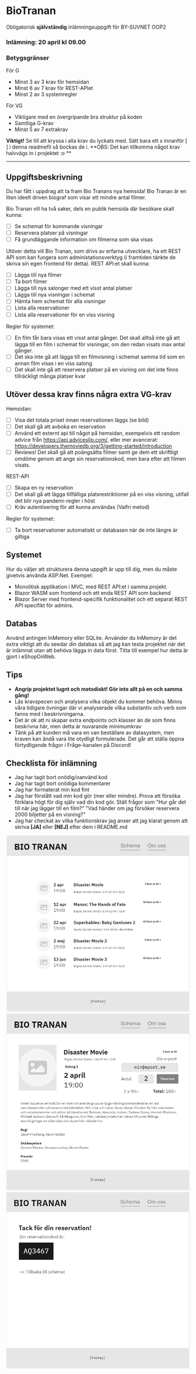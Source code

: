 # BioTranan
Obligatorisk **självständig** inlämningsuppgift för BY-SUVNET OOP2
### Inlämning: 20 april kl 09.00
### Betygsgränser
För G
* Minst 3 av 3 krav för hemsidan
* Minst 6 av 7 krav för REST-APIet
* Minst 2 av 3 systemregler

För VG
* Viktigare med en övergripande bra struktur på koden
* Samtliga G-krav
* Minst 5 av 7 extrakrav

**Viktigt!** Se till att kryssa i alla krav du lyckats med. Sätt bara ett x innanför [ ] i denna readmefil så bockas de i.
**OBS: Det kan tillkomma något krav halvvägs in i projektet :o **

----
## Uppgiftsbeskrivning
Du har fått i uppdrag att ta fram Bio Tranans nya hemsida! Bio Tranan är en liten ideelt driven biograf som visar ett mindre antal filmer.

Bio Tranan vill ha två saker, dels en publik hemsida där besökare skall kunna:
- [ ] Se schemat för kommande visningar
- [ ] Reservera platser på visningar
- [ ] Få grundläggande information om filmerna som ska visas

Utöver detta vill Bio Tranan, som drivs av erfarna utvecklare, ha ett REST API som kan fungera som administationsverktyg (i framtiden tänkte de skriva sin egen frontend för detta). REST API:et skall kunna:
- [ ] Lägga till nya filmer
- [ ] Ta bort filmer
- [ ] Lägga till nya salonger med ett visst antal platser
- [ ] Lägga till nya visningar i schemat
- [ ] Hämta hem schemat för alla visningar
- [ ] Lista alla reservationer
- [ ] Lista alla reservationer för en viss visning

Regler för systemet:
- [ ] En film får bara visas ett visst antal gånger. Det skall alltså inte gå att lägga till en film i schemat för visningar, om den redan visats max antal gånger.
- [ ] Det ska inte gå att lägga till en filmvisning i schemat samma tid som en annan film visas i en viss salong
- [ ] Det skall inte gå att reservera platser på en visning om det inte finns tillräckligt många platser kvar

## Utöver dessa krav finns några extra VG-krav

Hemsidan:
- [ ] Visa det totala priset innan reservationen läggs (se bild)
- [ ] Det skall gå att avboka en reservation
- [ ] Använd ett externt api till något på hemsidan, exempelvis ett random advice från https://api.adviceslip.com/, eller mer avancerat: https://developers.themoviedb.org/3/getting-started/introduction
- [ ] Reviews! Det skall gå att poängsätta filmer samt ge dem ett skriftligt omdöme genom att ange sin reservationskod, men bara efter att filmen visats.

REST-API
- [ ] Skapa en ny reservation
- [ ] Det skall gå att lägga tillfälliga platsrestriktioner på en viss visning, utifall det blir nya pandemi-regler i höst
- [ ] Kräv autentisering för att kunna användas (Valfri metod)

Regler för systemet:
- [ ] Ta bort reservationer automatiskt ur databasen när de inte längre är giltiga

## Systemet
Hur du väljer att strukturera denna uppgift är upp till dig, men du måste givetvis använda ASP.Net. Exempel: 
* Monolitisk applikation i MVC, med REST API:et i samma projekt.
* Blazor WASM som frontend och ett enda REST API som backend
* Blazor Server med frontend-specifik funktionalitet och ett separat REST API specifikt för admins.

## Databas
Använd antingen InMemory eller SQLite. Använder du InMemory är det extra viktigt att du seedar din databas så att jag kan testa projektet när det är inlämnat utan att behöva lägga in data först. Titta till exempel hur detta är gjort i eShopOnWeb.

## Tips
* **Angrip projektet lugnt och metodiskt! Gör inte allt på en och samma gång!**
* Läs kravspecen och analysera vilka objekt du kommer behöva. Minns våra tidigare övningar där vi analyserade vilka substantiv och verb som fanns med i beskrivningarna.
* Det är ok att ni skapar extra endpoints och klasser än de som finns beskrivna här, men detta är nuvarande minimumkrav
* Tänk på att kunden må vara en van beställare av datasystem, men kraven kan ändå vara lite otydligt formulerade. Det går att ställa öppna  förtydligande frågor i Fråge-kanalen på Discord! 

## Checklista för inlämning

- Jag har tagit bort onödig/oanvänd kod
- Jag har tagit bort onödiga kommentarer
- Jag har formaterat min kod fint
- Jag har förstått vad min kod gör (mer eller mindre). Prova att försöka förklara högt för dig själv vad din kod gör. Ställ frågor som "Hur går det till när jag lägger till en film?" "Vad händer om jag försöker reservera 2000 biljetter på en visning?"
- Jag har checkat av vilka funktionskrav jag anser att jag klarat genom att skriva **[JA]** eller **[NEJ]** efter dem i README.md

![schema](schema.png)
![details](details.png)
![tack](tack.png)
